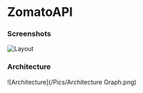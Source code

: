 # ZomatoAPI

### Screenshots

![Layout](/Pics/AppLayout.png)

### Architecture

![Architecture](/Pics/Architecture Graph.png)